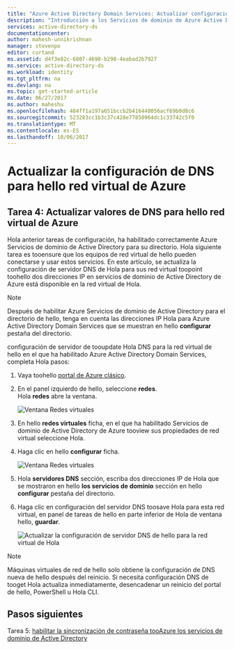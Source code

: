 ```yaml
---
title: "Azure Active Directory Domain Services: Actualizar configuración de DNS para hello red virtual de Azure | Documentos de Microsoft"
description: "Introducción a los Servicios de dominio de Azure Active Directory"
services: active-directory-ds
documentationcenter: 
author: mahesh-unnikrishnan
manager: stevenpo
editor: curtand
ms.assetid: d4f3e82c-6807-4690-b298-4eabad2b7927
ms.service: active-directory-ds
ms.workload: identity
ms.tgt_pltfrm: na
ms.devlang: na
ms.topic: get-started-article
ms.date: 06/27/2017
ms.author: maheshu
ms.openlocfilehash: 484ff1a197a651bccb2b416448056acf69b0d8c6
ms.sourcegitcommit: 523283cc1b3c37c428e77850964dc1c33742c5f0
ms.translationtype: MT
ms.contentlocale: es-ES
ms.lasthandoff: 10/06/2017
---
```

# <a name="update-dns-settings-for-hello-azure-virtual-network"></a>Actualizar la configuración de DNS para hello red virtual de Azure
## <a name="task-4-update-dns-settings-for-hello-azure-virtual-network"></a>Tarea 4: Actualizar valores de DNS para hello red virtual de Azure
Hola anterior tareas de configuración, ha habilitado correctamente Azure Servicios de dominio de Active Directory para su directorio. Hola siguiente tarea es tooensure que los equipos de red virtual de hello pueden conectarse y usar estos servicios. En este artículo, se actualiza la configuración de servidor DNS de Hola para sus red virtual toopoint toohello dos direcciones IP en servicios de dominio de Active Directory de Azure está disponible en la red virtual de Hola.

> [!NOTE]
> Después de habilitar Azure Servicios de dominio de Active Directory para el directorio de hello, tenga en cuenta las direcciones IP Hola para Azure Active Directory Domain Services que se muestran en hello **configurar** pestaña del directorio.
>
>

configuración de servidor de tooupdate Hola DNS para la red virtual de hello en el que ha habilitado Azure Active Directory Domain Services, completa Hola pasos:

1. Vaya toohello [portal de Azure clásico](https://manage.windowsazure.com).
2. En el panel izquierdo de hello, seleccione **redes**.  
    Hola **redes** abre la ventana.

    ![Ventana Redes virtuales](./media/active-directory-domain-services-getting-started/virtual-network-select.png)
3. En hello **redes virtuales** ficha, en el que ha habilitado Servicios de dominio de Active Directory de Azure tooview sus propiedades de red virtual seleccione Hola.
4. Haga clic en hello **configurar** ficha.

    ![Ventana Redes virtuales](./media/active-directory-domain-services-getting-started/virtual-network-configure-tab.png)
5. Hola **servidores DNS** sección, escriba dos direcciones IP de Hola que se mostraron en hello **los servicios de dominio** sección en hello **configurar** pestaña del directorio.
6. Haga clic en configuración del servidor DNS toosave Hola para esta red virtual, en panel de tareas de hello en parte inferior de Hola de ventana hello, **guardar**.

   ![Actualizar la configuración de servidor DNS de hello para la red virtual de Hola](./media/active-directory-domain-services-getting-started/update-dns.png)

> [!NOTE]
>  Máquinas virtuales de red de hello solo obtiene la configuración de DNS nueva de hello después del reinicio. Si necesita configuración DNS de tooget Hola actualiza inmediatamente, desencadenar un reinicio del portal de hello, PowerShell u Hola CLI.
>
>

## <a name="next-steps"></a>Pasos siguientes
Tarea 5: [habilitar la sincronización de contraseña tooAzure los servicios de dominio de Active Directory](active-directory-ds-getting-started-password-sync.md)
